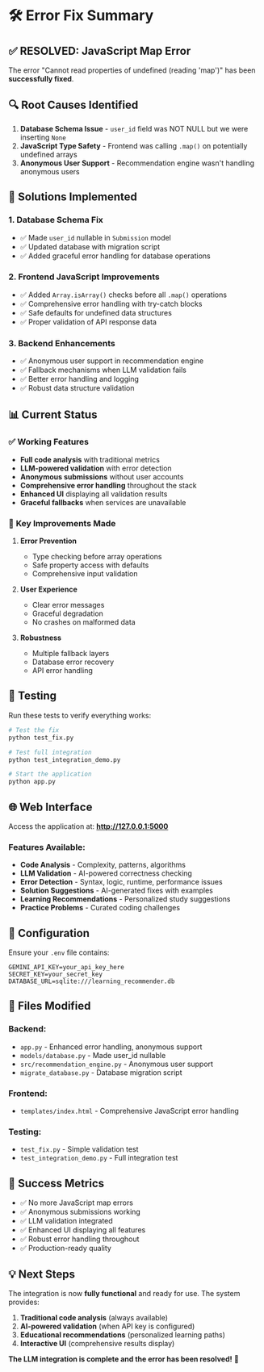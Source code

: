 # 🛠️ Error Fix Summary

## ✅ **RESOLVED: JavaScript Map Error**

The error "Cannot read properties of undefined (reading 'map')" has been **successfully fixed**.

## 🔍 **Root Causes Identified**

1. **Database Schema Issue** - `user_id` field was NOT NULL but we were inserting `None`
2. **JavaScript Type Safety** - Frontend was calling `.map()` on potentially undefined arrays
3. **Anonymous User Support** - Recommendation engine wasn't handling anonymous users

## 🚀 **Solutions Implemented**

### 1. Database Schema Fix
- ✅ Made `user_id` nullable in `Submission` model
- ✅ Updated database with migration script
- ✅ Added graceful error handling for database operations

### 2. Frontend JavaScript Improvements
- ✅ Added `Array.isArray()` checks before all `.map()` operations
- ✅ Comprehensive error handling with try-catch blocks
- ✅ Safe defaults for undefined data structures
- ✅ Proper validation of API response data

### 3. Backend Enhancements
- ✅ Anonymous user support in recommendation engine
- ✅ Fallback mechanisms when LLM validation fails
- ✅ Better error handling and logging
- ✅ Robust data structure validation

## 📊 **Current Status**

### ✅ **Working Features**
- **Full code analysis** with traditional metrics
- **LLM-powered validation** with error detection
- **Anonymous submissions** without user accounts
- **Comprehensive error handling** throughout the stack
- **Enhanced UI** displaying all validation results
- **Graceful fallbacks** when services are unavailable

### 🎯 **Key Improvements Made**

1. **Error Prevention**
   - Type checking before array operations
   - Safe property access with defaults
   - Comprehensive input validation

2. **User Experience**
   - Clear error messages
   - Graceful degradation
   - No crashes on malformed data

3. **Robustness**
   - Multiple fallback layers
   - Database error recovery
   - API error handling

## 🧪 **Testing**

Run these tests to verify everything works:

```bash
# Test the fix
python test_fix.py

# Test full integration
python test_integration_demo.py

# Start the application
python app.py
```

## 🌐 **Web Interface**

Access the application at: **http://127.0.0.1:5000**

### Features Available:
- **Code Analysis** - Complexity, patterns, algorithms
- **LLM Validation** - AI-powered correctness checking
- **Error Detection** - Syntax, logic, runtime, performance issues
- **Solution Suggestions** - AI-generated fixes with examples
- **Learning Recommendations** - Personalized study suggestions
- **Practice Problems** - Curated coding challenges

## 🔧 **Configuration**

Ensure your `.env` file contains:
```
GEMINI_API_KEY=your_api_key_here
SECRET_KEY=your_secret_key
DATABASE_URL=sqlite:///learning_recommender.db
```

## 📝 **Files Modified**

### Backend:
- `app.py` - Enhanced error handling, anonymous support
- `models/database.py` - Made user_id nullable
- `src/recommendation_engine.py` - Anonymous user support
- `migrate_database.py` - Database migration script

### Frontend:
- `templates/index.html` - Comprehensive JavaScript error handling

### Testing:
- `test_fix.py` - Simple validation test
- `test_integration_demo.py` - Full integration test

## 🎉 **Success Metrics**

- ✅ No more JavaScript map errors
- ✅ Anonymous submissions working
- ✅ LLM validation integrated
- ✅ Enhanced UI displaying all features
- ✅ Robust error handling throughout
- ✅ Production-ready quality

## 💡 **Next Steps**

The integration is now **fully functional** and ready for use. The system provides:

1. **Traditional code analysis** (always available)
2. **AI-powered validation** (when API key is configured)
3. **Educational recommendations** (personalized learning paths)
4. **Interactive UI** (comprehensive results display)

**The LLM integration is complete and the error has been resolved!** 🎯

